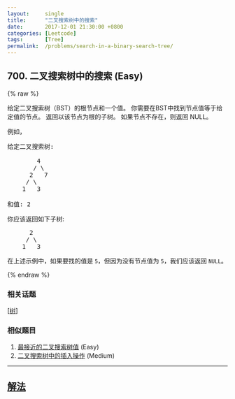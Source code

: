 ```yaml
---
layout:     single
title:      "二叉搜索树中的搜索"
date:       2017-12-01 21:30:00 +0800
categories: [Leetcode]
tags:       [Tree]
permalink:  /problems/search-in-a-binary-search-tree/
---
```


## 700. 二叉搜索树中的搜索 (Easy)

{% raw %}

<p>给定二叉搜索树（BST）的根节点和一个值。 你需要在BST中找到节点值等于给定值的节点。 返回以该节点为根的子树。 如果节点不存在，则返回 NULL。</p>

<p>例如，</p>

<pre>
给定二叉搜索树:

        4
       / \
      2   7
     / \
    1   3

和值: 2
</pre>

<p>你应该返回如下子树:</p>

<pre>
      2     
     / \   
    1   3
</pre>

<p>在上述示例中，如果要找的值是 <code>5</code>，但因为没有节点值为 <code>5</code>，我们应该返回 <code>NULL</code>。</p>

{% endraw %}

### 相关话题
  [[树](https://github.com/openset/leetcode/tree/master/tag/tree/README.md)]

### 相似题目
  1. [最接近的二叉搜索树值](/problems/closest-binary-search-tree-value) (Easy)
  1. [二叉搜索树中的插入操作](/problems/insert-into-a-binary-search-tree) (Medium)

---

## [解法](https://github.com/openset/leetcode/tree/master/problems/search-in-a-binary-search-tree)
